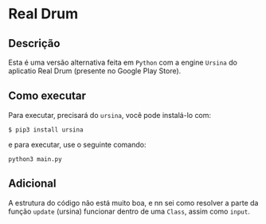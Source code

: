 # Real Drum


## Descrição
Esta é uma versão alternativa feita em `Python` com a engine `Ursina` do aplicatio Real Drum (presente no Google Play Store).


## Como executar

Para executar, precisará do `ursina`, você pode instalá-lo com:

```
$ pip3 install ursina
```

e para executar, use o seguinte comando:

```
python3 main.py
```


## Adicional

A estrutura do código não está muito boa, e nn sei como resolver a parte da função `update` (ursina) funcionar dentro de uma `Class`, assim como `input`.
